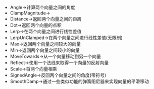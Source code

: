 - Angle->计算两个向量之间的角度
- ClampMagnitude->
- Distance->返回两个向量之间的距离
- Dot->返回两个向量的点积
- Lerp->在两个向量之间进行线性差值
- LerpUnClamped->在两个向量之间进行线性差值(无限制)
- Max->返回两个向量之间较大的向量
- Min->返回两个向量之间较小的向量
- MoveTowards->从一个向量移动到另一个向量
- Reflect->使用一个法线来取得一个向量的反射向量
- Scale->将两个向量相乘
- SignedAngle->反回两个向量之间的角度(带符号)
- SmoothDamp->通过一些类似功能的弹簧阻尼器来实现向量的平滑移动
